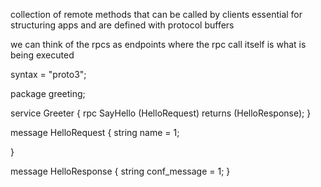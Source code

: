 
collection of remote methods that can be called by clients
essential for structuring apps and are defined with protocol buffers 

we can think of the rpcs as endpoints where the rpc call itself is what is being executed

syntax = "proto3";

package greeting;


service Greeter {
    rpc SayHello (HelloRequest) returns (HelloResponse);
}

message HelloRequest {
    string name = 1;
  
}

message HelloResponse {
    string conf_message = 1;
}

